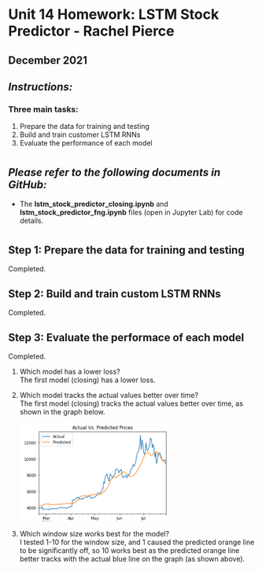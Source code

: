# Unit 14 Homework: LSTM Stock Predictor - Rachel Pierce
## December 2021

## *Instructions:*
### Three main tasks:
1. Prepare the data for training and testing
2. Build and train customer LSTM RNNs
3. Evaluate the performance of each model

#
## *Please refer to the following documents in GitHub:*
- The **lstm_stock_predictor_closing.ipynb** and **lstm_stock_predictor_fng.ipynb** files (open in Jupyter Lab) for code details.

#

## Step 1: Prepare the data for training and testing
Completed.
## Step 2: Build and train custom LSTM RNNs
Completed.
## Step 3: Evaluate the performace of each model
Completed.
1. Which model has a lower loss?  
The first model (closing) has a lower loss.
2. Which model tracks the actual values better over time?  
The first model (closing) tracks the actual values better over time, as shown in the graph below.   


    <img src="./Images/closingplot.png" width="300" height="200" />


3. Which window size works best for the model?  
I tested 1-10 for the window size, and 1 caused the predicted orange line to be significantly off, so 10 works best as the predicted orange line better tracks with the actual blue line on the graph (as shown above).



